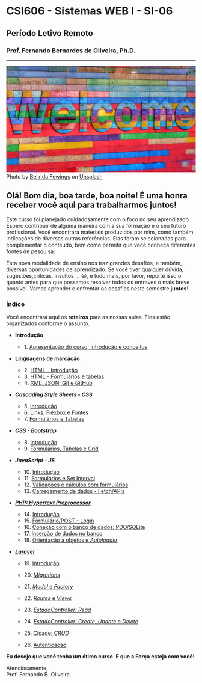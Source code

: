 # CSI606 - Sistemas WEB I - SI-06
## Período Letivo Remoto
### Prof. Fernando Bernardes de Oliveira, Ph.D.

---

![image](./img/belinda-fewings-6wAGwpsXHE0-unsplash.jpg)  
Photo by <a href="https://unsplash.com/@bel2000a?utm_source=unsplash&utm_medium=referral&utm_content=creditCopyText">Belinda Fewings</a> on <a href="https://unsplash.com/s/photos/belinda-fewings-welcome?utm_source=unsplash&utm_medium=referral&utm_content=creditCopyText">Unsplash</a>
  

## Olá! Bom dia, boa tarde, boa noite! É uma honra receber você aqui para trabalharmos juntos!  

Este curso foi planejado cuidadosamente com o foco no seu aprendizado. Espero contribuir de alguma maneira com a sua formação e o seu futuro profissional. Você encontrará materiais produzidos por mim, como também indicações de diversas outras referências. Elas foram selecionadas para complementar o conteúdo, bem como permitir que você conheça diferentes fontes de pesquisa.  

Esta nova modalidade de ensino nos traz grandes desafios, e também, diversas oportunidades de aprendizado. Se você tiver qualquer dúvida, sugestões,críticas, insultos \... :smiley:, e tudo mais, por favor, reporte isso o quanto antes para que possamos resolver todos os entraves o mais breve possível. Vamos aprender e enfrentar os desafios neste semestre **juntos**!  

### Índice

Você encontrará aqui os **roteiros** para as nossas aulas. Eles estão organizados conforme o assunto.

- **Introdução**
    - 1\. [Apresentação do curso; Introdução e conceitos](./001-roteiro-aula-01.md)

- **Linguagens de marcação**

    - 2\. [HTML - Introdução](./002-roteiro-aula-02-html.md)
    - 3\. [HTML - Formulários e tabelas](./003-roteiro-aula-03-html-forms-tables.md)
    - 4\. [XML, JSON; Git e GitHub](./004-roteiro-aula-04-ling-marcacoes-github.md)

- ***Cascading Style Sheets - CSS***

    - 5\. [Introdução](./005-roteiro-aula-05-css-introducao.md)
    - 6\. [Links, Flexbox e Fontes](./006-roteiro-aula-06-css-links-flexbox-fonts.md)
    - 7\. [Formulários e Tabelas](./007-roteiro-aula-07-css-forms-tables.md)

- ***CSS - Bootstrap*** 

    - 8\. [Introdução](./008-roteiro-aula-08-css-bs-introducao.md)
    - 9\. [Formulários, Tabelas e Grid](./009-roteiro-aula-09-css-bs-forms-tables-grid.md)

- ***JavaScript - JS*** 

    - 10\. [Introdução](./js/10-js-introducao.md)
    - 11\. [Formulários e Set Interval](./js/11-js-introducao-form-setinverval.md)
    - 12\. [Validações e cálculos com formulários](./js/12-js-calculo-validacao-form.md)
    - 13\. [Carregamento de dados - Fetch/APIs](./js/13-js-fetch-promise-api.md)

- [***PHP: Hypertext Preprocessor***](https://www.php.net/manual/en/faq.general.php#faq.general.acronym)

    - 14\. [Introdução](./php/014-php-introducao.md)
    - 15\. [Formulário/POST - Login](./php/015-php-form-login-post.md)
    - 16\. [Conexão com o banco de dados: PDO/SQLite](./php/016-php-database.md)
    - 17\. [Inserção de dados no banco](./php/017-php-database-insert.md)
    - 18\. [Orientação a objetos e *Autoloader*](./php/018-php-oop-autoloader.md)

- [***Laravel***](https://laravel.com/)

    - 19\. [Introdução](./laravel/019-laravel-introducao.md)
    - 20\. [*Migrations*](./laravel/020-laravel-migrations.md)
    - 21\. [*Model* e *Factory*](./laravel/021-laravel-model-factory.md)
    - 22\. [*Routes* e *Views*](./laravel/022-laravel-routes-views.md)

    - 23\. [*EstadoController: Read*](./laravel/023-laravel-controller-estados-index.md)
    - 24\. [*EstadoController: Create, Update* e *Delete*](./laravel/024-laravel-controller-estados-crud-final.md)
    - 25\. [Cidade: *CRUD*](./laravel/025-laravel-crud-cidades.md)
    - 26\. [Autenticação](./laravel/026-laravel-autenticacao.md)
    
**Eu desejo que você tenha um ótimo curso. E que a Força esteja com você!**
  
  
Atenciosamente,  
Prof. Fernando B. Oliveira.